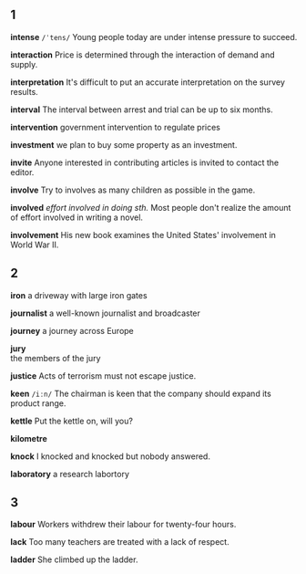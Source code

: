 ## 1
**intense** 
`/ˈtens/`
Young people today are under intense pressure to succeed.

**interaction** 
Price is determined through the interaction of demand and supply.

**interpretation** 
It's difficult to put an accurate interpretation on the survey results.

**interval** 
The interval between arrest and trial can be up to six months.

**intervention** 
government intervention to regulate prices

**investment** 
we plan to buy some property as an investment.

**invite** 
Anyone interested in contributing articles is invited to contact the editor.

**involve** 
Try to involves as many children as possible in the game.

**involved** 
*effort involved in doing sth.*
Most people don't realize the amount of effort involved in writing a novel.

**involvement** 
His new book examines the United States' involvement in World War II.

## 2
**iron** 
a driveway with large iron gates

**journalist** 
a well-known journalist and broadcaster

**journey** 
a journey across Europe

**jury**  
the members of the jury

**justice** 
Acts of terrorism must not escape justice.

**keen** 
`/iːn/`
The chairman is keen that the company should expand its product range.

**kettle** 
Put the kettle on, will you?

**kilometre** 

**knock** 
I knocked and knocked but nobody answered.

**laboratory** 
a research labortory

## 3
**labour** 
Workers withdrew their labour for twenty-four hours.

**lack** 
Too many teachers are treated with a lack of respect.

**ladder** 
She climbed up the ladder.